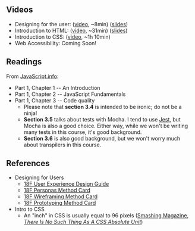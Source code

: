 ## Videos

* Designing for the user: ([video](https://share.descript.com/view/xMB36Pljo2i), ~8min) ([slides](https://docs.google.com/presentation/d/1XoJzoDlC32x64kwSueUPlcn8iT4nBMp_XCCfnQUZhWs/edit?usp=sharing))
* Introduction to HTML: ([video](https://share.descript.com/view/Y8DeQS27PTm), ~31min) ([slides](https://docs.google.com/presentation/d/1V9VtReNTHLSYCwVcq84OpT2LCghTapSXtJ7IGUIL0E0/edit?usp=sharing))
* Introduction to CSS: ([video](https://share.descript.com/view/lu04aNn2QZa), ~1h 10min)
* Web Accessibility: Coming Soon!

## Readings

From [JavaScript.info](https://javascript.info/):
* Part 1, Chapter 1 -- An Introduction
* Part 1, Chapter 2 -- JavaScript Fundamentals
* Part 1, Chapter 3 -- Code quality
  - Please note that **section 3.4** is intended to be ironic; do not be a ninja!
  - **Section 3.5** talks about tests with Mocha. I tend to use [Jest](https://jestjs.io/), but Mocha is also a good choice. Either way, while we won't be writing many tests in this course, it's good background.
  - **Section 3.6** is also good background, but we won't worry much about transpilers in this course.

## References

- Designing for Users
  - [18F User Experience Design Guide](https://guides.18f.gov/ux-guide/)
  - [18F Personas Method Card](https://guides.18f.gov/methods/decide/personas/)
  - [18F Wireframing Method Card](https://guides.18f.gov/methods/make/wireframing/)
  - [18F Prototyping Method Card](https://guides.18f.gov/methods/make/prototyping/)
- Intro to CSS
  - An "inch" in CSS is usually equal to 96 pixels ([Smashing Magazine, _There Is No Such Thing As A CSS Absolute Unit_](https://www.smashingmagazine.com/2021/07/css-absolute-units/))